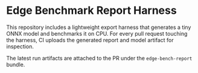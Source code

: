 # Edge Benchmark Report Harness

This repository includes a lightweight export harness that generates a tiny ONNX model and benchmarks it on CPU. For every pull request touching the harness, CI uploads the generated report and model artifact for inspection.

The latest run artifacts are attached to the PR under the `edge-bench-report` bundle.

